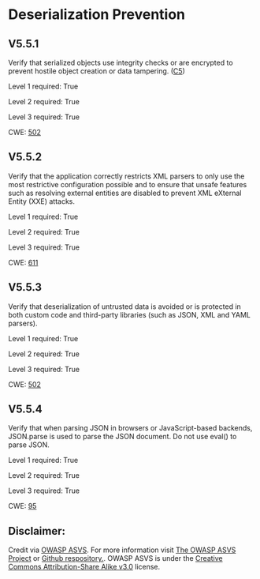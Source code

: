 # Deserialization Prevention

## V5.5.1

Verify that serialized objects use integrity checks or are encrypted to prevent hostile object creation or data tampering. ([C5](https://owasp.org/www-project-proactive-controls/#div-numbering))

Level 1 required: True

Level 2 required: True

Level 3 required: True

CWE: [502](https://cwe.mitre.org/data/definitions/502)

## V5.5.2

Verify that the application correctly restricts XML parsers to only use the most restrictive configuration possible and to ensure that unsafe features such as resolving external entities are disabled to prevent XML eXternal Entity (XXE) attacks.

Level 1 required: True

Level 2 required: True

Level 3 required: True

CWE: [611](https://cwe.mitre.org/data/definitions/611)

## V5.5.3

Verify that deserialization of untrusted data is avoided or is protected in both custom code and third-party libraries (such as JSON, XML and YAML parsers).

Level 1 required: True

Level 2 required: True

Level 3 required: True

CWE: [502](https://cwe.mitre.org/data/definitions/502)

## V5.5.4

Verify that when parsing JSON in browsers or JavaScript-based backends, JSON.parse is used to parse the JSON document. Do not use eval() to parse JSON.

Level 1 required: True

Level 2 required: True

Level 3 required: True

CWE: [95](https://cwe.mitre.org/data/definitions/95)



## Disclaimer:

Credit via [OWASP ASVS](https://owasp.org/www-project-application-security-verification-standard/). For more information visit [The OWASP ASVS Project](https://owasp.org/www-project-application-security-verification-standard/) or [Github respository.](https://github.com/OWASP/ASVS). OWASP ASVS is under the [Creative Commons Attribution-Share Alike v3.0](https://creativecommons.org/licenses/by-sa/3.0/) license.

